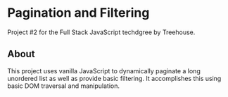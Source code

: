 # Pagination and Filtering 
Project #2 for the Full Stack JavaScript techdgree by Treehouse. 

## About 
This project uses vanilla JavaScript to dynamically paginate a long unordered list as well as provide basic filtering. It accomplishes this using basic DOM traversal and manipulation.